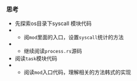 ### 思考
- 先探索os目录下syscall 模块代码
- - 阅`mod`里面的入口，设置`syscall`统计的方法
- - 继续阅读`process.rs`源码
- 阅读`task`模块代码
- - 阅读`mod`入口代码，理解相关的方法韩式的实现
